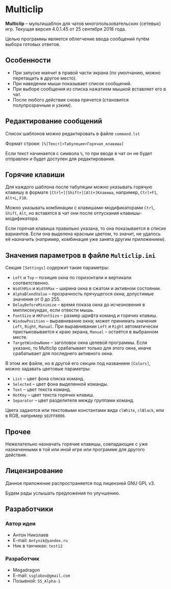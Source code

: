 # Multiclip

**Multiclip** &ndash; мультишаблон для чатов многопользовательских (сетевых) игр. Текущая версия 4.0.1.45 от 25 сентября 2018 года.

Целью программы является облегчение ввода сообщений путём выбора готовых ответов.

## Особенности
* При запуске маячит в правой части экрана (по умолчанию, можно перетащить в другое место).
* При наведении мыши показывает список сообщений.
* При выборе сообщения из списка нажатием мышкой вставляет его в чат.
* После любого действия снова прячется (становится полупрозрачным и узким).

## Редактирование сообщений
Список шаблонов можно редактировать в файле `command.lst`

Формат строки: `[%]Текст[<Табуляция>Горячая_клавиша]`

Если текст начинается с символа `%`, то при вводе в чат он не будет отправлен и будет доступен для редактирования.

## Горячие клавиши
Для каждого шаблона после табуляции можно указывать горячую клавишу в формате `[Ctrl+][Shift+][Alt+]Клавиша`, например, `Ctrl+F1`, `Alt+L`, `F10`.

Можно указывать комбинации с клавишами-модификаторами `Ctrl`, `Shift`, `Alt`, но вставятся в чат они после отпускания клавишы-модификатора.

Если горячая клавиша правильно указана, то она показывается в списке вариантов. Если она выделена красным цветом, то значит, не удалось её назначить (например, комбинация уже занята другим приложением).

## Значения параметров в файле `Multiclip.ini`
Секция `[Settings]` содержит такие параметры:
* `Left` и `Top` &ndash; позиция окна по горизонтали и вертикали соответственно.
* `WidthMin` и `WidthMax` &ndash; ширина окна в сжатом и активном состоянии.
* `AlphaBlendValue` &ndash; прозрачность прячущегося окна; допустимые значения от 0 до 255.
* `DelayBeforeMinimize` &ndash; время показа окна до исчезновения в миллисекундах, если отвести мышь.
* `FontSize` и `HKFontSize` &ndash; размер шрифта команд и горячих клавиш.
* `WindowPosition` &ndash; выравнивание окна; может принимать значения `Left`, `Right`, `Manual`. При выравнивании `Left` и `Right` автоматически пристыковывается к краю экрана, `Manual` &ndash; остаётся в выбранном месте.
* `TargetWindowName` &ndash; заголовок окна целевой программы. Если указано, то Multiclip срабатывает только для этого окна, иначе срабатывает для последнего активного окна.

В этом же файле, но в другой его секции под названием `[Colors]`, можно задавать цветовые параметры:
* `List` &ndash; цвет фона списка команд.
* `Selected` &ndash; цвет фона выделенной команды.
* `Text` &ndash; цвет текста команд.
* `HotKey` &ndash; цвет текста горячих клавиш.
* `Separator` &ndash; цвет разделителя между группами команд.

Цвета задаются или текстовыми константами вида `clWhite`, `clBlack`, или в RGB, например `$02FF8800`.

## Прочее
Нежелательно назначать горячие клавишы, совпадающие с уже назначенными в той или иной игре или программе для другого действия.

## Лицензирование
Данное приложение распространяется под лицензией GNU GPL v3.

Будем рады услышать предложения по улучшению.

## Разработчики
### Автор идеи
* Антон Николаев
* E-mail: `Antynik@yandex.ru`
* Ник в танчиках: `test12`

### Разработчик
* Megadragon
* E-mail: `ssglobov@gmail.com`
* Позывной: `SS_Alpha-1`
